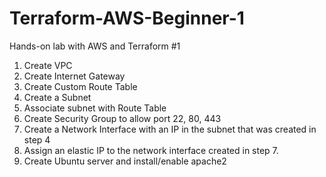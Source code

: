 # Terraform-AWS-Beginner-1
Hands-on lab with AWS and Terraform #1

1. Create VPC
2. Create Internet Gateway
3. Create Custom Route Table
4. Create a Subnet
5. Associate subnet with Route Table
6. Create Security Group to allow port 22, 80, 443
7. Create a Network Interface with an IP in the subnet that was created in step 4
8. Assign an elastic IP to the network interface created in step 7.
9. Create Ubuntu server and install/enable apache2
